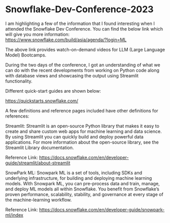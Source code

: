 # Snowflake-Dev-Conference-2023

I am highlighting a few of the information that I found interesting when I attended the Snowflake Dev Conference.
You can find the below link which will give you more information:
https://www.snowflake.com/build/asia/agenda/?login=ML

The above link provides watch-on-demand videos for LLM (Large Language Model) Bootcamps.

During the two days of the conference, I got an understanding of what we can do with the recent developments from working on Python code along with database views and showcasing the output using Streamlit functionality.

Different quick-start guides are shown below:

https://quickstarts.snowflake.com/

A few definitions and reference pages included have other definitions for references:


Streamlit: Streamlit is an open-source Python library that makes it easy to create and share custom web apps for machine learning and data science. By using Streamlit you can quickly build and deploy powerful data applications. For more information about the open-source library, see the Streamlit Library documentation.

Reference Link: https://docs.snowflake.com/en/developer-guide/streamlit/about-streamlit

SnowPark ML: Snowpark ML is a set of tools, including SDKs and underlying infrastructure, for building and deploying machine learning models. With Snowpark ML, you can pre-process data and train, manage, and deploy ML models all within Snowflake. You benefit from Snowflake’s proven performance, scalability, stability, and governance at every stage of the machine-learning workflow.

Reference Link: https://docs.snowflake.com/en/developer-guide/snowpark-ml/index



